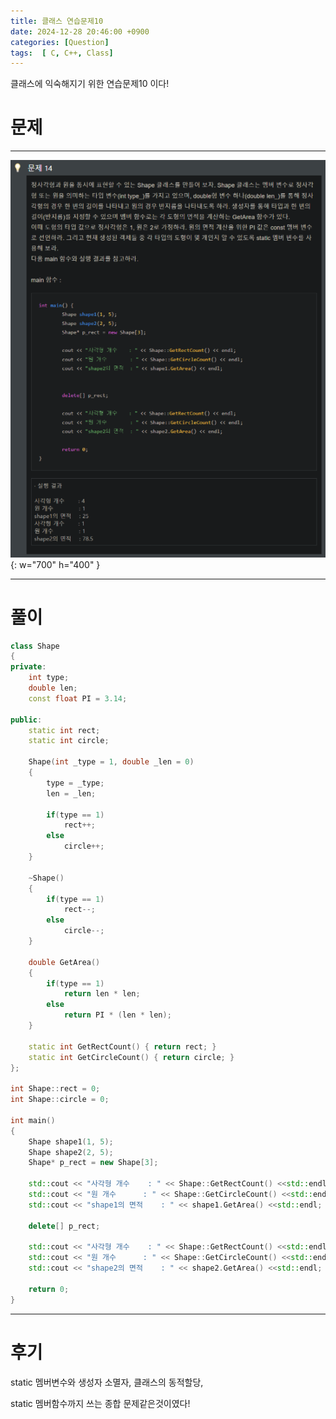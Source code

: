 ```yaml
---
title: 클래스 연습문제10
date: 2024-12-28 20:46:00 +0900
categories: [Question]  
tags:  [ C, C++, Class]
---
```


클래스에 익숙해지기 위한 연습문제10 이다!

# 문제   
---------------------------------------

![Desktop View](/assets/img/class11.png){: w="700" h="400" }

---------------------------------------

# 풀이

```c++
class Shape
{
private:
    int type;
    double len;
    const float PI = 3.14;

public:
    static int rect;
    static int circle;

    Shape(int _type = 1, double _len = 0)
    {
        type = _type;
        len = _len;

        if(type == 1)
            rect++;
        else
            circle++;
    }

    ~Shape()
    {
        if(type == 1)
            rect--;
        else
            circle--;
    }

    double GetArea()
    {
        if(type == 1)
            return len * len;
        else
            return PI * (len * len);
    }

    static int GetRectCount() { return rect; }
    static int GetCircleCount() { return circle; }
};

int Shape::rect = 0;
int Shape::circle = 0;

int main()
{
    Shape shape1(1, 5);
    Shape shape2(2, 5);
    Shape* p_rect = new Shape[3];
    
    std::cout << "사각형 개수	: " << Shape::GetRectCount() <<std::endl;
    std::cout << "원 개수		: " << Shape::GetCircleCount() <<std::endl;
    std::cout << "shape1의 면적	: " << shape1.GetArea() <<std::endl;
    
    delete[] p_rect;
    
    std::cout << "사각형 개수	: " << Shape::GetRectCount() <<std::endl;
    std::cout << "원 개수		: " << Shape::GetCircleCount() <<std::endl;
    std::cout << "shape2의 면적	: " << shape2.GetArea() <<std::endl;
    
    return 0;
}
```
---------------------------------------

# 후기

static 멤버변수와 생성자 소멸자, 클래스의 동적할당,

static 멤버함수까지 쓰는 종합 문제같은것이였다!

